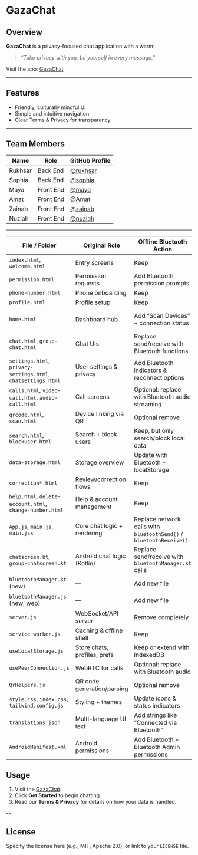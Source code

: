 # GazaChat 

##  Overview
**GazaChat** is a privacy-focused chat application with a warm:

> _“Take privacy with you, be yourself in every message.”_

Visit the app: [GazaChat](https://alzunelak.github.io/GazaChat/index.html)

---

##  Features
- Friendly, culturally mindful UI
- Simple and intuitive navigation
- Clear Terms & Privacy for transparency

---

##  Team Members
| Name                | Role                     | GitHub Profile                                              |
|---------------------|--------------------------|-------------------------------------------------------------|
| Rukhsar             | Back End                 | [@rukhsar](https://github.com/yourusername)                 |
| Sophia              | Back End                 | [@sophia](https://github.com/yourusername)                  |
| Maya                | Front End                | [@maya](https://github.com/yourusername)                    |
| Amat                | Front End                | [@Amat](https://github.com/yourusername)                    |
| Zainab              | Front End                | [@zainab](https://github.com/yourusername)                  |
| Nuzlah              | Front End                | [@nuzlah](https://github.com/yourusername)                  |

---


| File / Folder                                                 | Original Role                | Offline Bluetooth Action                                            | Notes / Replacement                           |
| ------------------------------------------------------------- | ---------------------------- | ------------------------------------------------------------------- | --------------------------------------------- |
| `index.html`, `welcome.html`                                  | Entry screens                | Keep                                                                | No changes, just load offline                 |
| `permission.html`                                             | Permission requests          | Add Bluetooth permission prompts                                    | For Web: Web Bluetooth API; Android: manifest |
| `phone-number.html`                                           | Phone onboarding             | Keep                                                                | Works offline                                 |
| `profile.html`                                                | Profile setup                | Keep                                                                | Stored locally                                |
| `home.html`                                                   | Dashboard hub                | Add “Scan Devices” + connection status                              | Shows Connected / Searching / Disconnected    |
| `chat.html`, `group-chat.html`                                | Chat UIs                     | Replace send/receive with Bluetooth functions                       | Messages sent directly over Bluetooth         |
| `settings.html`, `privacy-settings.html`, `chatsettings.html` | User settings & privacy      | Add Bluetooth indicators & reconnect options                        | Add toggle for Bluetooth sync                 |
| `calls.html`, `video-call.html`, `audio-call.html`            | Call screens                 | Optional: replace with Bluetooth audio streaming                    | For offline audio/video calls (advanced)      |
| `qrcode.html`, `scan.html`                                    | Device linking via QR        | Optional remove                                                     | Bluetooth replaces QR session linking         |
| `search.html`, `blockuser.html`                               | Search + block users         | Keep, but only search/block local data                              | Runs on localStorage/IndexedDB                |
| `data-storage.html`                                           | Storage overview             | Update with Bluetooth + localStorage                                | Document offline approach                     |
| `correction*.html`                                            | Review/correction flows      | Keep                                                                | Minor/no change                               |
| `help.html`, `delete-account.html`, `change-number.html`      | Help & account management    | Keep                                                                | Local only                                    |
| `App.js`, `main.js`, `main.jsx`                               | Core chat logic + rendering  | Replace network calls with `bluetoothSend()` / `bluetoothReceive()` | Listen for Bluetooth events                   |
| `chatscreen.kt`, `group-chatscreen.kt`                        | Android chat logic (Kotlin)  | Replace send/receive with `bluetoothManager.kt` calls               | Handles one-to-one & group chat               |
| `bluetoothManager.kt` (new)                                   | —                            | Add new file                                                        | Centralized Bluetooth discovery/send/receive  |
| `bluetoothManager.js` (new, web)                              | —                            | Add new file                                                        | Uses Web Bluetooth API                        |
| `server.js`                                                   | WebSocket/API server         | Remove completely                                                   | No server needed offline                      |
| `service-worker.js`                                           | Caching & offline shell      | Keep                                                                | Cache static assets & local data only         |
| `useLocalStorage.js`                                          | Store chats, profiles, prefs | Keep or extend with IndexedDB                                       | Fully offline storage                         |
| `usePeerConnection.js`                                        | WebRTC for calls             | Optional: replace with Bluetooth audio                              | Needed only if offline calls required         |
| `QrHelpers.js`                                                | QR code generation/parsing   | Optional remove                                                     | Bluetooth replaces QR linking                 |
| `style.css`, `index.css`, `tailwind.config.js`                | Styling + themes             | Update icons & status indicators                                    | Add Bluetooth icons                           |
| `translations.json`                                           | Multi-language UI text       | Add strings like “Connected via Bluetooth”                          | Keep offline translations                     |
| `AndroidManifest.xml`                                         | Android permissions          | Add Bluetooth + Bluetooth Admin permissions                         | Required for offline Bluetooth                |





##  Usage
1. Visit the [GazaChat](https://alzunelak.github.io/GazaChat/index.html).
2. Click **Get Started** to begin chatting.
3. Read our **Terms & Privacy** for details on how your data is handled.

--

##  License
Specify the license here (e.g., MIT, Apache 2.0), or link to your `LICENSE` file.
